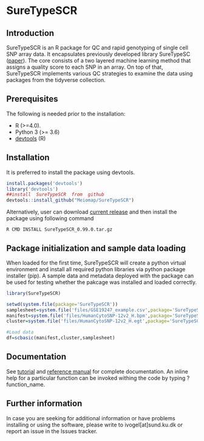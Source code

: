 # SureTypeSCR

## Introduction

SureTypeSCR is an R package for QC and rapid genotyping of single cell SNP array data. It encapsulates previously developed library SureTypeSC ([paper](https://academic.oup.com/bioinformatics/article/35/23/5055/5497252)). The core consists of a two layered machine learning method that assigns a quality score to each SNP in an array. On top of that, SureTypeSCR implements various QC strategies to examine the data using packages from the tidyverse collection.

## Prerequisites
The following is needed prior to the installation:
* R (>=4.0). 
* Python 3 (>= 3.6)
* [devtools](https://www.google.com) (R)

## Installation

It is preferred to install the package using devtools.

```R
install.packages('devtools')
library('devtools')
##install  SureTypeSCR  from  github
devtools::install_github("Meiomap/SureTypeSCR")
```

Alternatively, user can download [current release](Meiomap/SureTypeSCRrelease) and then install the package using following command
```
R CMD INSTALL SureTypeSCR_0.99.0.tar.gz

```

## Package initialization and sample data loading
When loaded for the first time, SureTypeSCR will create a python virtual environment and install all required python libraries via python package installer (pip). A sample data and metadata deployed with the package can be used for testing whether the pakcage was installed and loaded correctly.

```R
library(SureTypeSCR)

setwd(system.file(package='SureTypeSCR'))
samplesheet=system.file('files/GSE19247_example.csv',package='SureTypeSCR')
manifest=system.file('files/HumanCytoSNP-12v2_H.bpm',package='SureTypeSCR')
cluster=system.file('files/HumanCytoSNP-12v2_H.egt',package='SureTypeSCR')

#Load data
df=scbasic(manifest,cluster,samplesheet)
```



## Documentation

See [tutorial](https://meiomap.github.io/SureTypeSCR/) and [reference manual](inst/doc/SureTypeSCR-reference_manual.pdf) for complete documentation. An inline help for a particular function can be invoked withing the code by typing ?function_name.


## Further information

In case you are seeking for additional information or have problems installing or using the software, please write to ivogel[at]sund.ku.dk or report an issue in the Issues tracker.
